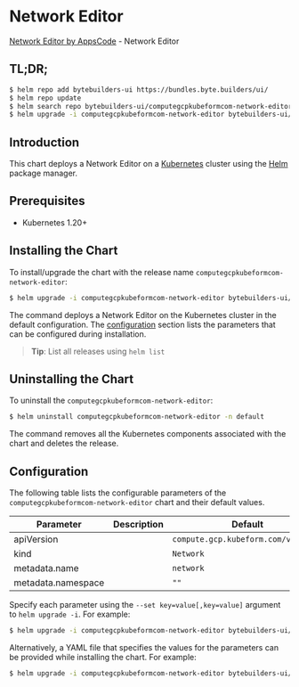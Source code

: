 # Network Editor

[Network Editor by AppsCode](https://byte.builders) - Network Editor

## TL;DR;

```bash
$ helm repo add bytebuilders-ui https://bundles.byte.builders/ui/
$ helm repo update
$ helm search repo bytebuilders-ui/computegcpkubeformcom-network-editor --version=v0.4.18
$ helm upgrade -i computegcpkubeformcom-network-editor bytebuilders-ui/computegcpkubeformcom-network-editor -n default --create-namespace --version=v0.4.18
```

## Introduction

This chart deploys a Network Editor on a [Kubernetes](http://kubernetes.io) cluster using the [Helm](https://helm.sh) package manager.

## Prerequisites

- Kubernetes 1.20+

## Installing the Chart

To install/upgrade the chart with the release name `computegcpkubeformcom-network-editor`:

```bash
$ helm upgrade -i computegcpkubeformcom-network-editor bytebuilders-ui/computegcpkubeformcom-network-editor -n default --create-namespace --version=v0.4.18
```

The command deploys a Network Editor on the Kubernetes cluster in the default configuration. The [configuration](#configuration) section lists the parameters that can be configured during installation.

> **Tip**: List all releases using `helm list`

## Uninstalling the Chart

To uninstall the `computegcpkubeformcom-network-editor`:

```bash
$ helm uninstall computegcpkubeformcom-network-editor -n default
```

The command removes all the Kubernetes components associated with the chart and deletes the release.

## Configuration

The following table lists the configurable parameters of the `computegcpkubeformcom-network-editor` chart and their default values.

|     Parameter      | Description |                    Default                     |
|--------------------|-------------|------------------------------------------------|
| apiVersion         |             | <code>compute.gcp.kubeform.com/v1alpha1</code> |
| kind               |             | <code>Network</code>                           |
| metadata.name      |             | <code>network</code>                           |
| metadata.namespace |             | <code>""</code>                                |


Specify each parameter using the `--set key=value[,key=value]` argument to `helm upgrade -i`. For example:

```bash
$ helm upgrade -i computegcpkubeformcom-network-editor bytebuilders-ui/computegcpkubeformcom-network-editor -n default --create-namespace --version=v0.4.18 --set apiVersion=compute.gcp.kubeform.com/v1alpha1
```

Alternatively, a YAML file that specifies the values for the parameters can be provided while
installing the chart. For example:

```bash
$ helm upgrade -i computegcpkubeformcom-network-editor bytebuilders-ui/computegcpkubeformcom-network-editor -n default --create-namespace --version=v0.4.18 --values values.yaml
```
